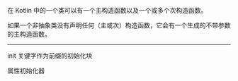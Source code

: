 

在 Kotlin 中的一个类可以有一个主构造函数以及一个或多个次构造函数。

如果一个非抽象类没有声明任何（主或次）构造函数，它会有一个生成的不带参数的主构造函数。

---

init 关键字作为前缀的初始化块

属性初始化器

